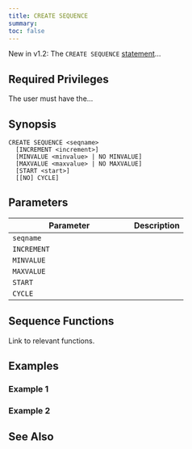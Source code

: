 ```yaml
---
title: CREATE SEQUENCE
summary:
toc: false
---
```


<span class="version-tag">New in v1.2:</span> The `CREATE SEQUENCE` [statement](sql-statements.html)...

<div id="toc"></div>

## Required Privileges

The user must have the...

## Synopsis

~~~
CREATE SEQUENCE <seqname>
  [INCREMENT <increment>]
  [MINVALUE <minvalue> | NO MINVALUE]
  [MAXVALUE <maxvalue> | NO MAXVALUE]
  [START <start>]
  [[NO] CYCLE]
~~~

## Parameters

<style>
table td:first-child {
    min-width: 225px;
}
</style>

 Parameter | Description
-----------|------------
`seqname` |
`INCREMENT` |
`MINVALUE` |
`MAXVALUE` |
`START` |
`CYCLE` |

## Sequence Functions

Link to relevant functions.

## Examples

### Example 1

### Example 2

## See Also
